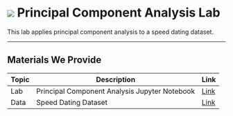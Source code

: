 # ![](https://ga-dash.s3.amazonaws.com/production/assets/logo-9f88ae6c9c3871690e33280fcf557f33.png) Principal Component Analysis Lab

This lab applies principal component analysis to a speed dating dataset.

---

## Materials We Provide

| Topic | Description | Link |
| --- | --- | --- |
| Lab |  Principal Component Analysis Jupyter Notebook | [Link](./starter-code.ipynb)|
| Data | Speed Dating Dataset | [Link](./datasets/speed_dating.csv)|
